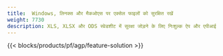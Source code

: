 ```yaml
---
title:  Windows, लिनक्स और मैकओएस पर एक्सेल फाइलों को सुरक्षित रखें
weight: 7730
description: XLS, XLSX और ODS स्प्रेडशीट में सुरक्षा जोड़ने के लिए निःशुल्क ऐप और एपीआई
---
```

{{< blocks/products/pf/agp/feature-solution >}} 

